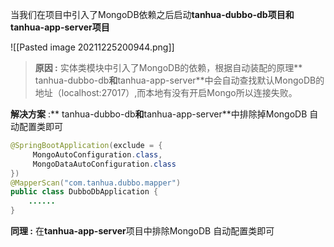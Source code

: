 当我们在项目中引入了MongoDB依赖之后启动**tanhua-dubbo-db项目和tanhua-app-server项目**

![[Pasted image 20211225200944.png]]

>**原因 :** 实体类模块中引入了MongoDB的依赖，根据自动装配的原理** tanhua-dubbo-db**和**tanhua-app-server**中会自动查找默认MongoDB的地址（localhost:27017）,而本地有没有开启Mongo所以连接失败。
>
**解决方案** :** tanhua-dubbo-db**和**tanhua-app-server**中排除掉MongoDB 自动配置类即可

```java
@SpringBootApplication(exclude = {
     MongoAutoConfiguration.class,
     MongoDataAutoConfiguration.class
})
@MapperScan("com.tanhua.dubbo.mapper")
public class DubboDbApplication {
    ......
}

```
**同理 :** 在**tanhua-app-server**项目中排除MongoDB 自动配置类即可